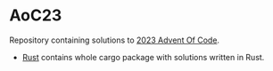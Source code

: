 # AoC23
Repository containing solutions to [2023 Advent Of Code](https://adventofcode.com/2023).

- [Rust](rust) contains whole cargo package with solutions written in Rust.

